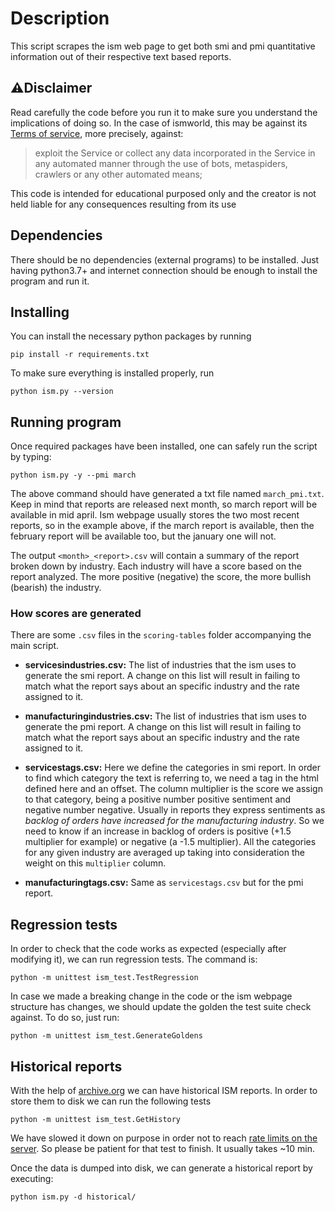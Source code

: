 # Description
This script scrapes the ism web page to get both smi and pmi quantitative information out 
of their respective text based reports. 

## ⚠️Disclaimer
Read carefully the code before you run it to make 
sure you understand the implications of doing so. In the case of ismworld, this may be 
against its [Terms of service](https://www.ismworld.org/footer/terms-of-use/), more precisely, against:
> exploit the Service or collect any data incorporated in the Service in any automated manner through the use of bots, metaspiders, crawlers or any other automated means;

This code is intended for educational purposed only and the creator is not held liable for any 
consequences resulting from its use

## Dependencies
There should be no dependencies (external programs) to be installed. Just having python3.7+ 
and internet connection should be enough to install the program and run it.

## Installing
You can install the necessary python packages by running 
```shell
pip install -r requirements.txt
```
To make sure everything is installed properly, run
```shell
python ism.py --version
```

## Running program
Once required packages have been installed, one can safely run the script by typing:
```shell
python ism.py -y --pmi march
```
The above command should have generated a txt file named `march_pmi.txt`. Keep in mind that 
reports are released next month, so march report will be available in mid april. Ism webpage 
usually stores the two most recent reports, so in the example above, if the march report 
is available, then the february report will be available too, but the january one will not.

The output `<month>_<report>.csv` will contain a summary of the report broken down by industry.
Each industry will have a score based on the report analyzed. The more positive (negative) the 
score, the more bullish (bearish) the industry.

### How scores are generated
There are some `.csv` files in the `scoring-tables` folder accompanying the main script. 
* **servicesindustries.csv:** The list of industries that the ism uses to generate the 
smi report. A change on this list will result in failing to match what the report says about 
an specific industry and the rate assigned to it.

* **manufacturingindustries.csv:** The list of industries that ism uses to generate the pmi 
report. A change on this list will result in failing to match what the report says about 
an specific industry and the rate assigned to it.

* **servicestags.csv:** Here we define the categories in smi report. In order to find which 
category the text is referring to, we need a tag in the html defined here and an offset.
The column multiplier is the score we assign to that category, being a positive number 
positive sentiment and negative number negative. Usually in reports they express sentiments 
as _backlog of orders have increased for the manufacturing industry_. So we need to know 
if an increase in backlog of orders is positive (+1.5 multiplier for example) or negative
(a -1.5 multiplier). All the categories for any given industry are averaged up taking into 
consideration the weight on this `multiplier` column.

* **manufacturingtags.csv:** Same as `servicestags.csv` but for the pmi report.

## Regression tests
In order to check that the code works as expected (especially after modifying it), we 
can run regression tests. The command is:
```shell
python -m unittest ism_test.TestRegression
```
In case we made a breaking change in the code or the ism webpage structure has changes, 
we should update the golden the test suite check against. To do so, just run:
```shell
python -m unittest ism_test.GenerateGoldens
```

## Historical reports
With the help of [archive.org](https://archive.org/) we can have historical ISM reports. 
In order to store them to disk we can run the following tests
```shell
python -m unittest ism_test.GetHistory
```
We have slowed it down on purpose in order not to reach [rate limits on the server](https://en.wikipedia.org/wiki/Wayback_Machine#:~:text=Starting%20in%20October%202019%2C%20users,requests%20and%20retrievals%20per%20minute.). So 
please be patient for that test to finish. It usually takes ~10 min.

Once the data is dumped into disk, we can generate a historical report by executing:
```shell
python ism.py -d historical/
```